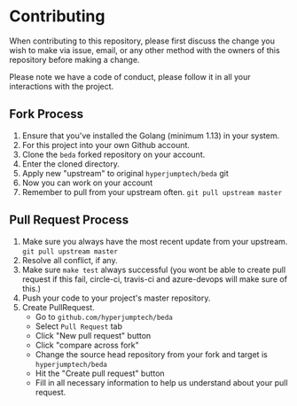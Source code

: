 # Contributing

When contributing to this repository, please first discuss the change you wish to make via issue,
email, or any other method with the owners of this repository before making a change. 

Please note we have a code of conduct, please follow it in all your interactions with the project.

## Fork Process

1. Ensure that you've installed the Golang (minimum 1.13) in your system.
2. For this project into your own Github account.
3. Clone the `beda` forked repository on your account.
4. Enter the cloned directory.
5. Apply new "upstream" to original `hyperjumptech/beda` git 
4. Now you can work on your account
5. Remember to pull from your upstream often. `git pull upstream master`

## Pull Request Process

1. Make sure you always have the most recent update from your upstream. `git pull upstream master`
2. Resolve all conflict, if any.
3. Make sure `make test` always successful (you wont be able to create pull request if this fail, circle-ci, travis-ci and azure-devops will make sure of this.)
4. Push your code to your project's master repository.
5. Create PullRequest. 
    * Go to `github.com/hyperjumptech/beda`
    * Select `Pull Request` tab
    * Click "New pull request" button
    * Click "compare across fork"
    * Change the source head repository from your fork and target is `hyperjumptech/beda`
    * Hit the "Create pull request" button
    * Fill in all necessary information to help us understand about your pull request.  

